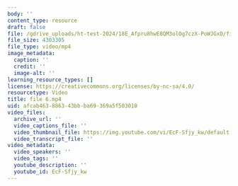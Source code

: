 ```yaml
---
body: ''
content_type: resource
draft: false
file: /gdrive_uploads/ht-test-2024/18E_Afpru8hwE8QM3olOg7czX-PoWJGxD/file-6.mp4
file_size: 4303305
file_type: video/mp4
image_metadata:
  caption: ''
  credit: ''
  image-alt: ''
learning_resource_types: []
license: https://creativecommons.org/licenses/by-nc-sa/4.0/
resourcetype: Video
title: file 6.mp4
uid: afcab463-8863-43bb-ba69-369a5f503010
video_files:
  archive_url: ''
  video_captions_file: ''
  video_thumbnail_file: https://img.youtube.com/vi/EcF-Sfjy_kw/default.jpg
  video_transcript_file: ''
video_metadata:
  video_speakers: ''
  video_tags: ''
  youtube_description: ''
  youtube_id: EcF-Sfjy_kw
---
```

